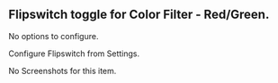 ## Flipswitch toggle for Color Filter - Red/Green.

No options to configure.

Configure Flipswitch from Settings.

No Screenshots for this item.
